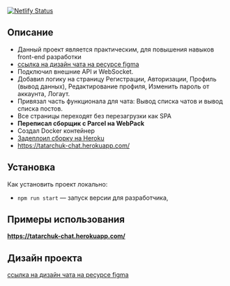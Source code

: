 [![Netlify Status](https://api.netlify.com/api/v1/badges/8225fd61-6774-441a-be91-4a11f111b10d/deploy-status)](https://app.netlify.com/sites/tatarchuk/deploys)

## Описание
- Данный проект является практическим, для повышения навыков front-end разработки
- [ссылка на дизайн чата на ресурсе figma](https://www.figma.com/file/jwHNcD2NtJvqeBidW0ddVF/praktikum.chat?node-id=0%3A1)
- Подключил внешние API и WebSocket. 
- Добавил логику на страницу Регистрации, Авторизации, Профиль (вывод данных), Редактирование профиля, Изменить пароль от аккаунта, Логаут.
- Привязал часть функционала для чата: Вывод списка чатов и вывод списка постов.
- Все страницы переходят без перезагрузки как SPA
- **Переписал сборщик с Parcel на WebPack**
- Создал Docker контейнер
- [Задеплоил сборку на Heroku](https://tatarchuk-chat.herokuapp.com/)
- https://tatarchuk-chat.herokuapp.com/


## Установка
Как установить проект локально:

- `npm run start` — запуск версии для разработчика,

## Примеры использования

**https://tatarchuk-chat.herokuapp.com/**

## Дизайн проекта

[ссылка на дизайн чата на ресурсе figma](https://www.figma.com/file/jwHNcD2NtJvqeBidW0ddVF/praktikum.chat?node-id=0%3A1)
